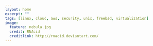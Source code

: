 ```yaml
---
layout: home
excerpt: ""
tags: [linux, cloud, aws, security, unix, freebsd, virtualization]
image:
  feature: nebula.jpg
  credit: RNAcid
  creditlink: http://rnacid.deviantart.com/
---
```

